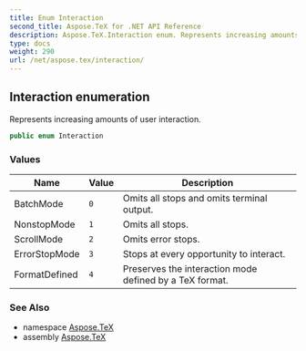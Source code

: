 ```yaml
---
title: Enum Interaction
second_title: Aspose.TeX for .NET API Reference
description: Aspose.TeX.Interaction enum. Represents increasing amounts of user interaction
type: docs
weight: 290
url: /net/aspose.tex/interaction/
---
```

## Interaction enumeration

Represents increasing amounts of user interaction.

```csharp
public enum Interaction
```

### Values

| Name | Value | Description |
| --- | --- | --- |
| BatchMode | `0` | Omits all stops and omits terminal output. |
| NonstopMode | `1` | Omits all stops. |
| ScrollMode | `2` | Omits error stops. |
| ErrorStopMode | `3` | Stops at every opportunity to interact. |
| FormatDefined | `4` | Preserves the interaction mode defined by a TeX format. |

### See Also

* namespace [Aspose.TeX](../../aspose.tex/)
* assembly [Aspose.TeX](../../)


